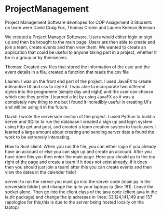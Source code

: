 # ProjectManagement
Project Management Software developed for OOP Assignment 3
Students on team were David Craig Fox, Thomas Cronin and Lauren Keenan Brennan

We created a Project Manager Softeware. Users would either login or sign up and then be brought to the main page. Users are then able to create and join a team, create events and then view them. We wanted to create an application that could be useful to anyone taking part in a project, whether it be in a group or by themselves.

Thomas: Created csv files that stored the information of the user and the event details in a file, created a function that reads the csv file

Lauren: I was on the front end part of the project. I used JavaFX to create interactive UI  and css to style it. I was able to incorporate two different styles into the programme (simple day and night) and the user can choose which one they prefer. I learned a lot by using JavaFX as it was a completely new thing to me but I found it incredibly useful in creating UI's and will be using it in the future.

David: I wrote the serverside section of the project. I used Python to build a server and SQlite to run the database.I created a sign up and login system using http get and post, and created a team creation system to track users.I learned a large amount about creating and sending server data a found the work to be extremely interesting.

How to Run!
client:
When you run the file, you can either login if you already have an account or else you can sign up and create an account. After you have done this you then enter the main page. Here you should go to the top right of the page and create a team if it does not exist already, if it does then you should just join a team! after this you can create events and then view the dates in the calender field!

server: 
to run the server you must go into the server code (main.py in the serverside folder) and change the ip to your laptops ip (line 181). Leave the socket alone. Then go into the client class of the java code (client.java in the ie.dit package) and change the ip adresses in lines: 33,124,141,149 and 157 (apologies for this,this is due to the server being hosted locally on the laptop)
